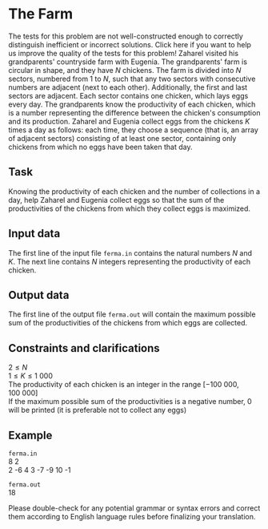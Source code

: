 # The Farm

The tests for this problem are not well-constructed enough to correctly distinguish inefficient or incorrect solutions. Click here if you want to help us improve the quality of the tests for this problem! Zaharel visited his grandparents' countryside farm with Eugenia. The grandparents' farm is circular in shape, and they have $N$ chickens. The farm is divided into $N$ sectors, numbered from $1$ to $N$, such that any two sectors with consecutive numbers are adjacent (next to each other). Additionally, the first and last sectors are adjacent. Each sector contains one chicken, which lays eggs every day. The grandparents know the productivity of each chicken, which is a number representing the difference between the chicken's consumption and its production. Zaharel and Eugenia collect eggs from the chickens $K$ times a day as follows: each time, they choose a sequence (that is, an array of adjacent sectors) consisting of at least one sector, containing only chickens from which no eggs have been taken that day.

## Task

Knowing the productivity of each chicken and the number of collections in a day, help Zaharel and Eugenia collect eggs so that the sum of the productivities of the chickens from which they collect eggs is maximized.

## Input data

The first line of the input file `ferma.in` contains the natural numbers $N$ and $K$. The next line contains $N$ integers representing the productivity of each chicken.

## Output data

The first line of the output file `ferma.out` will contain the maximum possible sum of the productivities of the chickens from which eggs are collected.

## Constraints and clarifications

$2 \leq N$  
$1 \leq K \leq 1\ 000$  
The productivity of each chicken is an integer in the range $[-100\ 000, 100\ 000]$  
If the maximum possible sum of the productivities is a negative number, $0$ will be printed (it is preferable not to collect any eggs)

## Example

`ferma.in`  
8 2  
2 -6 4 3 -7 -9 10 -1  

`ferma.out`  
18

Please double-check for any potential grammar or syntax errors and correct them according to English language rules before finalizing your translation.